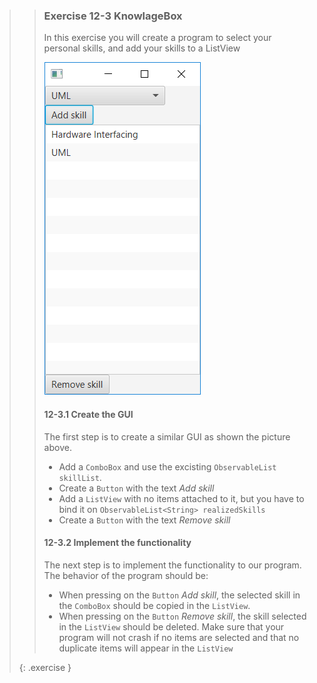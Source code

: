 >>### Exercise 12-3 KnowlageBox
>>
>>In this exercise you will create a program to select your personal skills, and add your skills to a ListView
>>
>>![End result calculator](images/exercise/week12/exercise_1_2-SkillBox.png)
>>
>>#### 12-3.1 Create the GUI
>>
>> The first step is to create a similar GUI as shown the picture above.
>>* Add a `ComboBox` and use the excisting `ObservableList skillList`.
>>* Create a `Button` with the text *Add skill*
>>* Add a `ListView` with no items attached to it, but you have to bind it on `ObservableList<String> realizedSkills`
>>* Create a `Button` with the text *Remove skill*
>>
>>#### 12-3.2 Implement the functionality
>>
>> The next step is to implement the functionality to our program. The behavior of the program should be:
>>* When pressing on the `Button` *Add skill*, the selected skill in the `ComboBox` should be copied in the `ListView`.
>>* When pressing on the `Button` *Remove skill*, the skill selected in the `ListView` should be deleted.
>> Make sure that your program will not crash if no items are selected and that no duplicate items will appear in the `ListView`
>>
>{: .exercise }